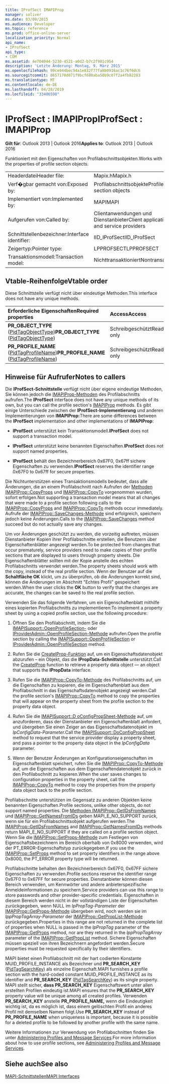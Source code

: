 ```yaml
---
title: IProfSect IMAPIProp
manager: soliver
ms.date: 03/09/2015
ms.audience: Developer
ms.topic: reference
ms.prod: office-online-server
localization_priority: Normal
api_name:
- IProfSect
api_type:
- COM
ms.assetid: 4e704044-5230-4521-a0d2-b7c2f981c954
description: 'Letzte Änderung: Montag, 9. März 2015'
ms.openlocfilehash: 99ce944bec94a1e832f77fa8b0916ac1c76f6dc6
ms.sourcegitcommit: 8657170d071f9bcf680aba50b9c07f2a4fb82283
ms.translationtype: MT
ms.contentlocale: de-DE
ms.lasthandoff: 04/28/2019
ms.locfileid: "33406598"
---
```

# <a name="iprofsect--imapiprop"></a><span data-ttu-id="b9dc4-103">IProfSect : IMAPIProp</span><span class="sxs-lookup"><span data-stu-id="b9dc4-103">IProfSect : IMAPIProp</span></span>

  
  
<span data-ttu-id="b9dc4-104">**Gilt für**: Outlook 2013 | Outlook 2016</span><span class="sxs-lookup"><span data-stu-id="b9dc4-104">**Applies to**: Outlook 2013 | Outlook 2016</span></span> 
  
<span data-ttu-id="b9dc4-105">Funktioniert mit den Eigenschaften von Profilabschnittsobjekten.</span><span class="sxs-lookup"><span data-stu-id="b9dc4-105">Works with the properties of profile section objects.</span></span> 
  
|||
|:-----|:-----|
|<span data-ttu-id="b9dc4-106">Headerdatei</span><span class="sxs-lookup"><span data-stu-id="b9dc4-106">Header file:</span></span>  <br/> |<span data-ttu-id="b9dc4-107">Mapix.h</span><span class="sxs-lookup"><span data-stu-id="b9dc4-107">Mapix.h</span></span>  <br/> |
|<span data-ttu-id="b9dc4-108">Verf�gbar gemacht von:</span><span class="sxs-lookup"><span data-stu-id="b9dc4-108">Exposed by:</span></span>  <br/> |<span data-ttu-id="b9dc4-109">Profilabschnittsobjekte</span><span class="sxs-lookup"><span data-stu-id="b9dc4-109">Profile section objects</span></span>  <br/> |
|<span data-ttu-id="b9dc4-110">Implementiert von:</span><span class="sxs-lookup"><span data-stu-id="b9dc4-110">Implemented by:</span></span>  <br/> |<span data-ttu-id="b9dc4-111">MAPI</span><span class="sxs-lookup"><span data-stu-id="b9dc4-111">MAPI</span></span>  <br/> |
|<span data-ttu-id="b9dc4-112">Aufgerufen von:</span><span class="sxs-lookup"><span data-stu-id="b9dc4-112">Called by:</span></span>  <br/> |<span data-ttu-id="b9dc4-113">Clientanwendungen und Dienstanbieter</span><span class="sxs-lookup"><span data-stu-id="b9dc4-113">Client applications and service providers</span></span>  <br/> |
|<span data-ttu-id="b9dc4-114">Schnittstellenbezeichner:</span><span class="sxs-lookup"><span data-stu-id="b9dc4-114">Interface identifier:</span></span>  <br/> |<span data-ttu-id="b9dc4-115">IID_IProfSect</span><span class="sxs-lookup"><span data-stu-id="b9dc4-115">IID_IProfSect</span></span>  <br/> |
|<span data-ttu-id="b9dc4-116">Zeigertyp:</span><span class="sxs-lookup"><span data-stu-id="b9dc4-116">Pointer type:</span></span>  <br/> |<span data-ttu-id="b9dc4-117">LPPROFSECT</span><span class="sxs-lookup"><span data-stu-id="b9dc4-117">LPPROFSECT</span></span>  <br/> |
|<span data-ttu-id="b9dc4-118">Transaktionsmodell:</span><span class="sxs-lookup"><span data-stu-id="b9dc4-118">Transaction model:</span></span>  <br/> |<span data-ttu-id="b9dc4-119">Nichttransaktioniert</span><span class="sxs-lookup"><span data-stu-id="b9dc4-119">Nontransacted</span></span>  <br/> |
   
## <a name="vtable-order"></a><span data-ttu-id="b9dc4-120">Vtable-Reihenfolge</span><span class="sxs-lookup"><span data-stu-id="b9dc4-120">Vtable order</span></span>

<span data-ttu-id="b9dc4-121">Diese Schnittstelle verfügt nicht über eindeutige Methoden.</span><span class="sxs-lookup"><span data-stu-id="b9dc4-121">This interface does not have any unique methods.</span></span>
  
|<span data-ttu-id="b9dc4-122">**Erforderliche Eigenschaften**</span><span class="sxs-lookup"><span data-stu-id="b9dc4-122">**Required properties**</span></span>|<span data-ttu-id="b9dc4-123">**Access**</span><span class="sxs-lookup"><span data-stu-id="b9dc4-123">**Access**</span></span>|
|:-----|:-----|
|<span data-ttu-id="b9dc4-124">**PR_OBJECT_TYPE** ([PidTagObjectType](pidtagobjecttype-canonical-property.md))</span><span class="sxs-lookup"><span data-stu-id="b9dc4-124">**PR_OBJECT_TYPE** ([PidTagObjectType](pidtagobjecttype-canonical-property.md))</span></span>  <br/> |<span data-ttu-id="b9dc4-125">Schreibgeschützt</span><span class="sxs-lookup"><span data-stu-id="b9dc4-125">Read-only</span></span>  <br/> |
|<span data-ttu-id="b9dc4-126">**PR_PROFILE_NAME** ([PidTagProfileName](pidtagprofilename-canonical-property.md))</span><span class="sxs-lookup"><span data-stu-id="b9dc4-126">**PR_PROFILE_NAME** ([PidTagProfileName](pidtagprofilename-canonical-property.md))</span></span>  <br/> |<span data-ttu-id="b9dc4-127">Schreibgeschützt</span><span class="sxs-lookup"><span data-stu-id="b9dc4-127">Read-only</span></span>  <br/> |
   
## <a name="notes-to-callers"></a><span data-ttu-id="b9dc4-128">Hinweise für Aufrufer</span><span class="sxs-lookup"><span data-stu-id="b9dc4-128">Notes to callers</span></span>

<span data-ttu-id="b9dc4-129">Die **IProfSect-Schnittstelle** verfügt nicht über eigene eindeutige Methoden, Sie können jedoch die [IMAPIProp-Methoden](imapipropiunknown.md) des Profilabschnitts aufrufen.</span><span class="sxs-lookup"><span data-stu-id="b9dc4-129">The **IProfSect** interface does not have any unique methods of its own, but you can call the profile section's [IMAPIProp](imapipropiunknown.md) methods.</span></span> <span data-ttu-id="b9dc4-130">Es gibt einige Unterschiede zwischen der **IProfSect-Implementierung** und anderen Implementierungen von **IMAPIProp:**</span><span class="sxs-lookup"><span data-stu-id="b9dc4-130">There are some differences between the **IProfSect** implementation and other implementations of **IMAPIProp**:</span></span>
  
- <span data-ttu-id="b9dc4-131">**IProfSect** unterstützt kein Transaktionsmodell.</span><span class="sxs-lookup"><span data-stu-id="b9dc4-131">**IProfSect** does not support a transaction model.</span></span> 
    
- <span data-ttu-id="b9dc4-132">**IProfSect** unterstützt keine benannten Eigenschaften.</span><span class="sxs-lookup"><span data-stu-id="b9dc4-132">**IProfSect** does not support named properties.</span></span> 
    
- <span data-ttu-id="b9dc4-133">**IProfSect** behält den Bezeichnerbereich 0x67F0, 0x67ff sichere Eigenschaften zu verwenden.</span><span class="sxs-lookup"><span data-stu-id="b9dc4-133">**IProfSect** reserves the identifier range 0x67F0 to 0x67ff for secure properties.</span></span> 
    
<span data-ttu-id="b9dc4-134">Die Nichtunterstützen eines Transaktionsmodells bedeutet, dass alle Änderungen, die an einem Profilabschnitt nach Aufrufen der [Methoden IMAPIProp::CopyProps](imapiprop-copyprops.md) und [IMAPIProp::CopyTo](imapiprop-copyto.md) vorgenommen wurden, sofort erfolgen.</span><span class="sxs-lookup"><span data-stu-id="b9dc4-134">Not supporting a transaction model means that all changes that were made to a profile section following calls to the [IMAPIProp::CopyProps](imapiprop-copyprops.md) and [IMAPIProp::CopyTo](imapiprop-copyto.md) methods occur immediately.</span></span> <span data-ttu-id="b9dc4-135">Aufrufe der [IMAPIProp::SaveChanges-Methode](imapiprop-savechanges.md) sind erfolgreich, speichern jedoch keine Änderungen.</span><span class="sxs-lookup"><span data-stu-id="b9dc4-135">Calls to the [IMAPIProp::SaveChanges](imapiprop-savechanges.md) method succeed but do not actually save any changes.</span></span> 
  
<span data-ttu-id="b9dc4-136">Um vor Änderungen geschützt zu werden, die vorzeitig auftreten, müssen Dienstanbieter Kopien ihrer Profilabschnitte erstellen, die Benutzern über Eigenschaftenblätter angezeigt werden.</span><span class="sxs-lookup"><span data-stu-id="b9dc4-136">To be protected from changes that occur prematurely, service providers need to make copies of their profile sections that are displayed to users through property sheets.</span></span> <span data-ttu-id="b9dc4-137">Die Eigenschaftenblätter sollten mit der Kopie anstelle des echten Profilabschnitts verwendet werden.</span><span class="sxs-lookup"><span data-stu-id="b9dc4-137">The property sheets should work with the copy, instead of the real profile section.</span></span> <span data-ttu-id="b9dc4-138">Wenn der Benutzer auf die **Schaltfläche OK** klickt, um zu überprüfen, ob die Änderungen korrekt sind, können die Änderungen im Abschnitt "Echtes Profil" gespeichert werden.</span><span class="sxs-lookup"><span data-stu-id="b9dc4-138">When the user clicks the **OK** button to verify that the changes are accurate, the changes can be saved to the real profile section.</span></span> 
  
<span data-ttu-id="b9dc4-139">Verwenden Sie das folgende Verfahren, um ein Eigenschaftenblatt mithilfe eines kopierten Profilabschnitts zu implementieren:</span><span class="sxs-lookup"><span data-stu-id="b9dc4-139">To implement a property sheet by using a copied profile section, use the following procedure:</span></span>
  
1. <span data-ttu-id="b9dc4-140">Öffnen Sie den Profilabschnitt, indem Sie die [IMAPISupport::OpenProfileSection-](imapisupport-openprofilesection.md) oder [IProviderAdmin::OpenProfileSection-Methode](iprovideradmin-openprofilesection.md) aufrufen.</span><span class="sxs-lookup"><span data-stu-id="b9dc4-140">Open the profile section by calling the [IMAPISupport::OpenProfileSection](imapisupport-openprofilesection.md) or [IProviderAdmin::OpenProfileSection](iprovideradmin-openprofilesection.md) method.</span></span> 
    
2. <span data-ttu-id="b9dc4-141">Rufen Sie die [CreateIProp-Funktion](createiprop.md) auf, um ein Eigenschaftsdatenobjekt abzurufen – ein Objekt, das die **IPropData-Schnittstelle** unterstützt.</span><span class="sxs-lookup"><span data-stu-id="b9dc4-141">Call the [CreateIProp](createiprop.md) function to retrieve a property data object — an object that supports the **IPropData** interface.</span></span> 
    
3. <span data-ttu-id="b9dc4-142">Rufen Sie die [IMAPIProp::CopyTo-Methode](imapiprop-copyto.md) des Profilabschnitts auf, um die Eigenschaften zu kopieren, die im Eigenschaftenblatt aus dem Profilabschnitt in das Eigenschaftsdatenobjekt angezeigt werden.</span><span class="sxs-lookup"><span data-stu-id="b9dc4-142">Call the profile section's [IMAPIProp::CopyTo](imapiprop-copyto.md) method to copy the properties that will appear on the property sheet from the profile section to the property data object.</span></span> 
    
4. <span data-ttu-id="b9dc4-143">Rufen Sie die [IMAPISupport::D oConfigPropSheet-Methode](imapisupport-doconfigpropsheet.md) auf, um anzuforderen, dass der Dienstanbieter ein Eigenschaftenblatt anfordert, und übergeben Sie einen Zeiger an das Eigenschaftsdatenobjekt im _lpConfigData-Parameter._</span><span class="sxs-lookup"><span data-stu-id="b9dc4-143">Call the [IMAPISupport::DoConfigPropSheet](imapisupport-doconfigpropsheet.md) method to request that the service provider display a property sheet, and pass a pointer to the property data object in the  _lpConfigData_ parameter.</span></span> 
    
5. <span data-ttu-id="b9dc4-144">Wenn der Benutzer Änderungen an Konfigurationseigenschaften im Eigenschaftenblatt speichert, rufen Sie die [IMAPIProp::CopyTo-Methode](imapiprop-copyto.md) auf, um die Eigenschaften aus dem Eigenschaftendatenobjekt zurück in den Profilabschnitt zu kopieren.</span><span class="sxs-lookup"><span data-stu-id="b9dc4-144">When the user saves changes to configuration properties in the property sheet, call the [IMAPIProp::CopyTo](imapiprop-copyto.md) method to copy the properties from the property data object back to the profile section.</span></span> 
    
<span data-ttu-id="b9dc4-145">Profilabschnitte unterstützen im Gegensatz zu anderen Objekten keine benannten Eigenschaften.</span><span class="sxs-lookup"><span data-stu-id="b9dc4-145">Profile sections, unlike other objects, do not support named properties.</span></span> <span data-ttu-id="b9dc4-146">Die [Methoden IMAPIProp::GetIDsFromNames](imapiprop-getidsfromnames.md) und [IMAPIProp::GetNamesFromIDs](imapiprop-getnamesfromids.md) geben MAPI_E_NO_SUPPORT zurück, wenn sie für ein Profilabschnittsobjekt aufgerufen werden.</span><span class="sxs-lookup"><span data-stu-id="b9dc4-146">The [IMAPIProp::GetIDsFromNames](imapiprop-getidsfromnames.md) and [IMAPIProp::GetNamesFromIDs](imapiprop-getnamesfromids.md) methods return MAPI_E_NO_SUPPORT if they are called on a profile section object.</span></span> <span data-ttu-id="b9dc4-147">Wenn Sie die [IMAPIProp::SetProps-Methode](imapiprop-setprops.md) zum Festlegen von Eigenschaftsbezeichnern im Bereich oberhalb von 0x8000 verwenden, wird der PT_ERROR-Eigenschaftstyp zurückgegeben.</span><span class="sxs-lookup"><span data-stu-id="b9dc4-147">If you use the [IMAPIProp::SetProps](imapiprop-setprops.md) method to set property identifiers in the range above 0x8000, the PT_ERROR property type will be returned.</span></span> 
  
<span data-ttu-id="b9dc4-148">Profilabschnitte behalten den Bezeichnerbereich 0x67F0, 0x67FF sichere Eigenschaften zu verwenden.</span><span class="sxs-lookup"><span data-stu-id="b9dc4-148">Profile sections reserve the identifier range 0x67F0 to 0x67FF for secure properties.</span></span> <span data-ttu-id="b9dc4-149">Dienstanbieter können diesen Bereich verwenden, um Kennwörter und andere anbieterspezifische Anmeldeinformationen zu speichern.</span><span class="sxs-lookup"><span data-stu-id="b9dc4-149">Service providers can use this range to store passwords and other provider-specific credentials.</span></span> <span data-ttu-id="b9dc4-150">Eigenschaften in diesem Bereich werden nicht in der vollständigen Liste der Eigenschaften zurückgegeben, wenn NULL im  _lpPropTag-Parameter_ der [IMAPIProp::GetProps-Methode](imapiprop-getprops.md) übergeben wird, noch werden sie im  _lppPropTagArray-Parameter_ der [IMAPIProp::GetPropList-Methode](imapiprop-getproplist.md) zurückgegeben.</span><span class="sxs-lookup"><span data-stu-id="b9dc4-150">Properties in this range are not returned in the complete list of properties when NULL is passed in the  _lpPropTag_ parameter of the [IMAPIProp::GetProps](imapiprop-getprops.md) method, nor are they returned in the  _lppPropTagArray_ parameter of the [IMAPIProp::GetPropList](imapiprop-getproplist.md) method.</span></span> <span data-ttu-id="b9dc4-151">Sichere Eigenschaften müssen speziell von ihren Bezeichnern angefordert werden.</span><span class="sxs-lookup"><span data-stu-id="b9dc4-151">Secure properties must be requested specifically by their identifiers.</span></span> 
  
<span data-ttu-id="b9dc4-152">MAPI bietet einen Profilabschnitt mit der hart codierten Konstante MUID_PROFILE_INSTANCE als Bezeichner und **PR_SEARCH_KEY** ([PidTagSearchKey](pidtagsearchkey-canonical-property.md)) als einzelne Eigenschaft.</span><span class="sxs-lookup"><span data-stu-id="b9dc4-152">MAPI furnishes a profile section with the hard-coded constant MUID_PROFILE_INSTANCE as its identifier and **PR_SEARCH_KEY** ([PidTagSearchKey](pidtagsearchkey-canonical-property.md)) as its single property.</span></span> <span data-ttu-id="b9dc4-153">MAPI stellt sicher, **dass PR_SEARCH_KEY** Eigenschaftswert unter allen erstellten Profilen eindeutig ist.</span><span class="sxs-lookup"><span data-stu-id="b9dc4-153">MAPI ensures that the **PR_SEARCH_KEY** property value will be unique among all created profiles.</span></span> <span data-ttu-id="b9dc4-154">Verwenden **PR_SEARCH_KEY** anstelle **PR_PROFILE_NAME,** wenn die Eindeutigkeit wichtig ist, da es möglich ist, dass einem gelöschten Profil ein anderes Profil mit demselben Namen folgt.</span><span class="sxs-lookup"><span data-stu-id="b9dc4-154">Use **PR_SEARCH_KEY** instead of **PR_PROFILE_NAME** when uniqueness is important, because it is possible for a deleted profile to be followed by another profile with the same name.</span></span> 
  
<span data-ttu-id="b9dc4-155">Weitere Informationen zur Verwendung von Profilabschnitten finden Sie unter [Administering Profiles and Message Services](administering-profiles-and-message-services.md).</span><span class="sxs-lookup"><span data-stu-id="b9dc4-155">For more information about how to use profile sections, see [Administering Profiles and Message Services](administering-profiles-and-message-services.md).</span></span>
  
## <a name="see-also"></a><span data-ttu-id="b9dc4-156">Siehe auch</span><span class="sxs-lookup"><span data-stu-id="b9dc4-156">See also</span></span>



[<span data-ttu-id="b9dc4-157">MAPI-Schnittstellen</span><span class="sxs-lookup"><span data-stu-id="b9dc4-157">MAPI Interfaces</span></span>](mapi-interfaces.md)

